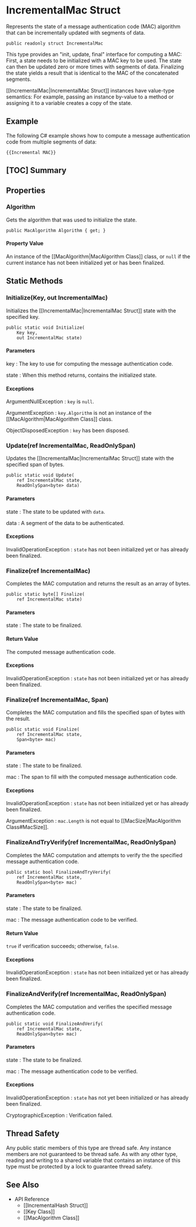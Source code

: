 # IncrementalMac Struct

Represents the state of a message authentication code (MAC) algorithm that can
be incrementally updated with segments of data.

    public readonly struct IncrementalMac

This type provides an "init, update, final" interface for computing a MAC:
First, a state needs to be initialized with a MAC key to be used. The state can
then be updated zero or more times with segments of data. Finalizing the state
yields a result that is identical to the MAC of the concatenated segments.

[[IncrementalMac|IncrementalMac Struct]] instances have value-type semantics:
For example, passing an instance by-value to a method or assigning it to a
variable creates a copy of the state.


## Example

The following C# example shows how to compute a message authentication code from
multiple segments of data:

    {{Incremental MAC}}


## [TOC] Summary


## Properties


### Algorithm

Gets the algorithm that was used to initialize the state.

    public MacAlgorithm Algorithm { get; }

#### Property Value

An instance of the [[MacAlgorithm|MacAlgorithm Class]] class, or `null` if the
current instance has not been initialized yet or has been finalized.


## Static Methods


### Initialize(Key, out IncrementalMac)

Initializes the [[IncrementalMac|IncrementalMac Struct]] state with the
specified key.

    public static void Initialize(
        Key key,
        out IncrementalMac state)

#### Parameters

key
: The key to use for computing the message authentication code.

state
: When this method returns, contains the initialized state.

#### Exceptions

ArgumentNullException
: `key` is `null`.

ArgumentException
: `key.Algorithm` is not an instance of the [[MacAlgorithm|MacAlgorithm Class]]
    class.

ObjectDisposedException
: `key` has been disposed.


### Update(ref IncrementalMac, ReadOnlySpan<byte>)

Updates the [[IncrementalMac|IncrementalMac Struct]] state with the specified
span of bytes.

    public static void Update(
        ref IncrementalMac state,
        ReadOnlySpan<byte> data)

#### Parameters

state
: The state to be updated with `data`.

data
: A segment of the data to be authenticated.

#### Exceptions

InvalidOperationException
: `state` has not been initialized yet or has already been finalized.


### Finalize(ref IncrementalMac)

Completes the MAC computation and returns the result as an array of bytes.

    public static byte[] Finalize(
        ref IncrementalMac state)

#### Parameters

state
: The state to be finalized.

#### Return Value

The computed message authentication code.

#### Exceptions

InvalidOperationException
: `state` has not been initialized yet or has already been finalized.


### Finalize(ref IncrementalMac, Span<byte>)

Completes the MAC computation and fills the specified span of bytes with the
result.

    public static void Finalize(
        ref IncrementalMac state,
        Span<byte> mac)

#### Parameters

state
: The state to be finalized.

mac
: The span to fill with the computed message authentication code.

#### Exceptions

InvalidOperationException
: `state` has not been initialized yet or has already been finalized.

ArgumentException
: `mac.Length` is not equal to [[MacSize|MacAlgorithm Class#MacSize]].


### FinalizeAndTryVerify(ref IncrementalMac, ReadOnlySpan<byte>)

Completes the MAC computation and attempts to verify the the specified message
authentication code.

    public static bool FinalizeAndTryVerify(
        ref IncrementalMac state,
        ReadOnlySpan<byte> mac)

#### Parameters

state
: The state to be finalized.

mac
: The message authentication code to be verified.

#### Return Value

`true` if verification succeeds; otherwise, `false`.

#### Exceptions

InvalidOperationException
: `state` has not been initialized yet or has already been finalized.


### FinalizeAndVerify(ref IncrementalMac, ReadOnlySpan<byte>)

Completes the MAC computation and verifies the specified message authentication
code.

    public static void FinalizeAndVerify(
        ref IncrementalMac state,
        ReadOnlySpan<byte> mac)

#### Parameters

state
: The state to be finalized.

mac
: The message authentication code to be verified.

#### Exceptions

InvalidOperationException
: `state` has not yet been initialized or has already been finalized.

CryptographicException
: Verification failed.


## Thread Safety

Any public static members of this type are thread safe. Any instance members are
not guaranteed to be thread safe. As with any other type, reading and writing to
a shared variable that contains an instance of this type must be protected by a
lock to guarantee thread safety.


## See Also

* API Reference
    * [[IncrementalHash Struct]]
    * [[Key Class]]
    * [[MacAlgorithm Class]]
